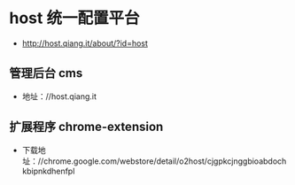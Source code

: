 # host 统一配置平台
- http://host.qiang.it/about/?id=host

## 管理后台 cms
- 地址：//host.qiang.it

## 扩展程序 chrome-extension
- 下载地址：//chrome.google.com/webstore/detail/o2host/cjgpkcjnggbioabdochkbipnkdhenfpl
